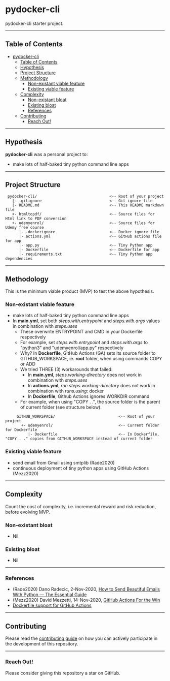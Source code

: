 # pydocker-cli

pydocker-cli starter project.

---
## Table of Contents
- [pydocker-cli](#pydocker-cli)
  - [Table of Contents](#table-of-contents)
  - [Hypothesis](#hypothesis)
  - [Project Structure](#project-structure)
  - [Methodology](#methodology)
    - [Non-existant viable feature](#non-existant-viable-feature)
    - [Existing viable feature](#existing-viable-feature)
  - [Complexity](#complexity)
    - [Non-existant bloat](#non-existant-bloat)
    - [Existing bloat](#existing-bloat)
    - [References](#references)
  - [Contributing](#contributing)
    - [Reach Out!](#reach-out)

---
## Hypothesis
**pydocker-cli** was a personal project to:
* make lots of half-baked tiny python command line apps

---
## Project Structure
     pydocker-cli/                                <-- Root of your project
       |- .gitignore                              <-- Git ignore file
       |- README.md                               <-- This README markdown file
       +- htmltopdf/                              <-- Source files for Html link to PDF conversion
       +- udemyenrol/                             <-- Source files for Udemy free course
          |- .dockerignore                        <-- Docker ignore file
          |- actions.yml                          <-- GitHub actions file for app
          |- app.py                               <-- Tiny Python app
          |- Dockerfile                           <-- Dockerfile for app
          |- requirements.txt                     <-- Tiny Python app dependencies

---
## Methodology

This is the minimum viable product (MVP) to test the above hypothesis.

### Non-existant viable feature
* make lots of half-baked tiny python command line apps
* In **main.yml**, set both *steps.with.entrypoint* and *steps.with.args* values in combination with *steps.uses*
  * These overwrite ENTRYPOINT and CMD in your Dockerfile respectively
  * For example, set *steps.with.entrypoint* and *steps.with.args* to "python3" and "udemyenrol/app.py" respectively
  * Why? In **Dockerfile**, GitHub Actions (GA) sets its source folder to GITHUB_WORKSPACE, ie. **root** folder, when using commands COPY or ADD
  * We tried THREE (3) workarounds that failed:
    * In **main.yml**, *steps.working-directory* does not work in combination with *steps.uses*
    * In **actions.yml**, *run.steps.working-directory* does not work in combination with *runs.using*: docker
    * In  **Dockerfile**, Github Actions ignores WORKDIR command
  * For example, when using "COPY . .", the source folder is the parent of current folder (see structure below).
```
     GITHUB_WORKSPACE/                            <-- Root of your project
       +- udemyenrol/                             <-- Current folder for Dockerfile
          |- Dockerfile                           <-- In Dockerfile, "COPY . ." copies from GITHUB_WORKSPACE instead of current folder
```

### Existing viable feature

* send email from Gmail using smtplib (Rade2020)
* continuous deployment of tiny python apps using GitHub Actions (Mezz2020)

---
## Complexity

Count the cost of complexity, i.e. incremental reward and risk reduction, before evolving MVP.

### Non-existant bloat
* Nil

### Existing bloat 
* Nil

---
### References
- (Rade2020) Dano Radecic, 2-Nov-2020, [How to Send Beautiful Emails With Python — The Essential Guide](https://towardsdatascience.com/how-to-send-beautiful-emails-with-python-the-essential-guide-a01d00c80cd0)
- (Mezz2020) David Mezzetti, 14-Nov-2020, [GitHub Actions For the Win](https://towardsdatascience.com/github-actions-for-the-win-8a215d390c1b)
- [Dockerfile support for GitHub Actions](https://docs.github.com/en/free-pro-team@latest/actions/creating-actions/dockerfile-support-for-github-actions#entrypoint)

---
## Contributing

Please read the [contributing guide](https://github.com/dennislwm/pydocker-cli/blob/master/CONTRIBUTING.md) on how you can actively participate in the development of this repository.

---
### Reach Out!

Please consider giving this repository a star on GitHub.
